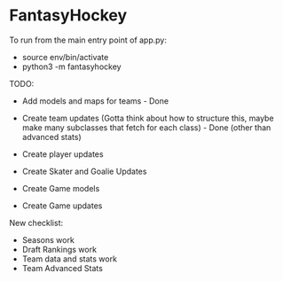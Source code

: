 # FantasyHockey

To run from the main entry point of app.py:
- source env/bin/activate
- python3 -m fantasyhockey

TODO:
- Add models and maps for teams - Done
- Create team updates (Gotta think about how to structure this, maybe make many subclasses that fetch for each class) - Done (other than advanced stats)

- Create player updates
- Create Skater and Goalie Updates
- Create Game models 
- Create Game updates

New checklist:
- Seasons work
- Draft Rankings work
- Team data and stats work
- Team Advanced Stats